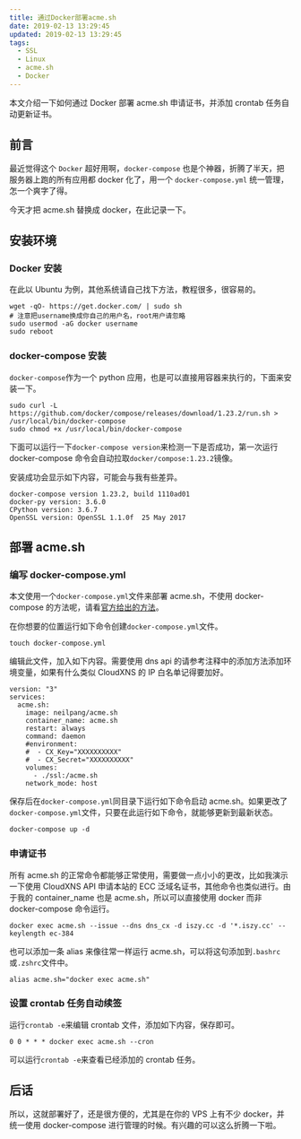 ```yaml
---
title: 通过Docker部署acme.sh
date: 2019-02-13 13:29:45
updated: 2019-02-13 13:29:45
tags:
  - SSL
  - Linux
  - acme.sh
  - Docker
---
```


本文介绍一下如何通过 Docker 部署 acme.sh 申请证书，并添加 crontab 任务自动更新证书。

<!--more-->

## 前言

最近觉得这个 `Docker` 超好用啊，`docker-compose` 也是个神器，折腾了半天，把服务器上跑的所有应用都 docker 化了，用一个 `docker-compose.yml` 统一管理，怎一个爽字了得。

今天才把 acme.sh 替换成 docker，在此记录一下。

## 安装环境

### Docker 安装

在此以 Ubuntu 为例，其他系统请自己找下方法，教程很多，很容易的。

```shell
wget -qO- https://get.docker.com/ | sudo sh
# 注意把username换成你自己的用户名，root用户请忽略
sudo usermod -aG docker username
sudo reboot
```

### docker-compose 安装

`docker-compose`作为一个 python 应用，也是可以直接用容器来执行的，下面来安装一下。

```shell
sudo curl -L https://github.com/docker/compose/releases/download/1.23.2/run.sh > /usr/local/bin/docker-compose
sudo chmod +x /usr/local/bin/docker-compose
```

下面可以运行一下`docker-compose version`来检测一下是否成功，第一次运行 docker-compose 命令会自动拉取`docker/compose:1.23.2`镜像。

安装成功会显示如下内容，可能会与我有些差异。

```
docker-compose version 1.23.2, build 1110ad01
docker-py version: 3.6.0
CPython version: 3.6.7
OpenSSL version: OpenSSL 1.1.0f  25 May 2017
```

## 部署 acme.sh

### 编写 docker-compose.yml

本文使用一个`docker-compose.yml`文件来部署 acme.sh，不使用 docker-compose 的方法呢，请看[官方给出的方法](https://github.com/Neilpang/acme.sh/wiki/Run-acme.sh-in-docker)。

在你想要的位置运行如下命令创建`docker-compose.yml`文件。

```shell
touch docker-compose.yml
```

编辑此文件，加入如下内容。需要使用 dns api 的请参考注释中的添加方法添加环境变量，如果有什么类似 CloudXNS 的 IP 白名单记得要加好。

```shell
version: "3"
services:
  acme.sh:
    image: neilpang/acme.sh
    container_name: acme.sh
    restart: always
    command: daemon
    #environment:
    #  - CX_Key="XXXXXXXXXX"
    #  - CX_Secret="XXXXXXXXXX"
    volumes:
      - ./ssl:/acme.sh
    network_mode: host
```

保存后在`docker-compose.yml`同目录下运行如下命令启动 acme.sh。如果更改了`docker-compose.yml`文件，只要在此运行如下命令，就能够更新到最新状态。

```shell
docker-compose up -d
```

### 申请证书

所有 acme.sh 的正常命令都能够正常使用，需要做一点小小的更改，比如我演示一下使用 CloudXNS API 申请本站的 ECC 泛域名证书，其他命令也类似进行。由于我的 container_name 也是 acme.sh，所以可以直接使用 docker 而非 docker-compose 命令运行。

```shell
docker exec acme.sh --issue --dns dns_cx -d iszy.cc -d '*.iszy.cc' --keylength ec-384
```

也可以添加一条 alias 来像往常一样运行 acme.sh，可以将这句添加到`.bashrc`或`.zshrc`文件中。

```shell
alias acme.sh="docker exec acme.sh"
```

### 设置 crontab 任务自动续签

运行`crontab -e`来编辑 crontab 文件，添加如下内容，保存即可。

```
0 0 * * * docker exec acme.sh --cron
```

可以运行`crontab -e`来查看已经添加的 crontab 任务。

## 后话

所以，这就部署好了，还是很方便的，尤其是在你的 VPS 上有不少 docker，并统一使用 docker-compose 进行管理的时候。有兴趣的可以这么折腾一下啦。
